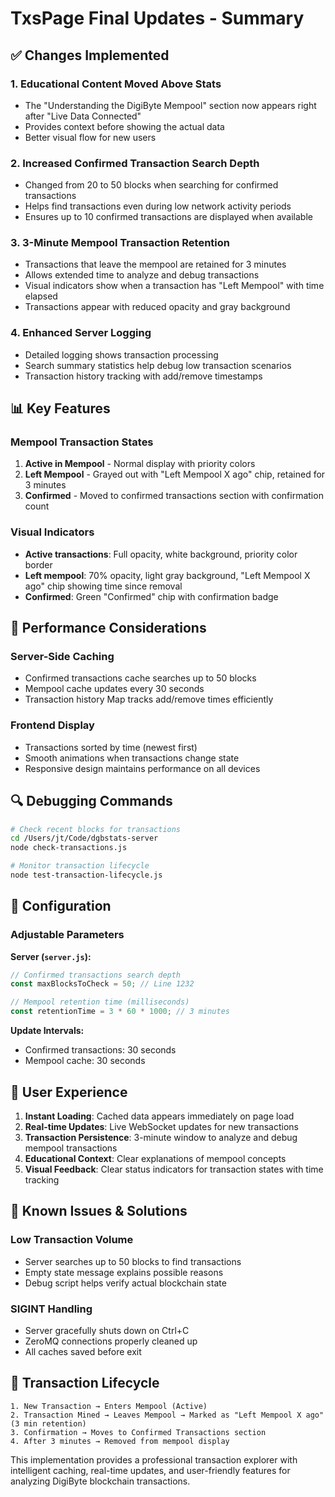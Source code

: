 # TxsPage Final Updates - Summary

## ✅ Changes Implemented

### 1. **Educational Content Moved Above Stats**
- The "Understanding the DigiByte Mempool" section now appears right after "Live Data Connected"
- Provides context before showing the actual data
- Better visual flow for new users

### 2. **Increased Confirmed Transaction Search Depth**
- Changed from 20 to 50 blocks when searching for confirmed transactions
- Helps find transactions even during low network activity periods
- Ensures up to 10 confirmed transactions are displayed when available

### 3. **3-Minute Mempool Transaction Retention**
- Transactions that leave the mempool are retained for 3 minutes
- Allows extended time to analyze and debug transactions
- Visual indicators show when a transaction has "Left Mempool" with time elapsed
- Transactions appear with reduced opacity and gray background

### 4. **Enhanced Server Logging**
- Detailed logging shows transaction processing
- Search summary statistics help debug low transaction scenarios
- Transaction history tracking with add/remove timestamps

## 📊 Key Features

### Mempool Transaction States
1. **Active in Mempool** - Normal display with priority colors
2. **Left Mempool** - Grayed out with "Left Mempool X ago" chip, retained for 3 minutes
3. **Confirmed** - Moved to confirmed transactions section with confirmation count

### Visual Indicators
- **Active transactions**: Full opacity, white background, priority color border
- **Left mempool**: 70% opacity, light gray background, "Left Mempool X ago" chip showing time since removal
- **Confirmed**: Green "Confirmed" chip with confirmation badge

## 🚀 Performance Considerations

### Server-Side Caching
- Confirmed transactions cache searches up to 50 blocks
- Mempool cache updates every 30 seconds
- Transaction history Map tracks add/remove times efficiently

### Frontend Display
- Transactions sorted by time (newest first)
- Smooth animations when transactions change state
- Responsive design maintains performance on all devices

## 🔍 Debugging Commands

```bash
# Check recent blocks for transactions
cd /Users/jt/Code/dgbstats-server
node check-transactions.js

# Monitor transaction lifecycle
node test-transaction-lifecycle.js
```

## 📝 Configuration

### Adjustable Parameters

**Server (`server.js`):**
```javascript
// Confirmed transactions search depth
const maxBlocksToCheck = 50; // Line 1232

// Mempool retention time (milliseconds)
const retentionTime = 3 * 60 * 1000; // 3 minutes
```

**Update Intervals:**
- Confirmed transactions: 30 seconds
- Mempool cache: 30 seconds

## 🎯 User Experience

1. **Instant Loading**: Cached data appears immediately on page load
2. **Real-time Updates**: Live WebSocket updates for new transactions
3. **Transaction Persistence**: 3-minute window to analyze and debug mempool transactions
4. **Educational Context**: Clear explanations of mempool concepts
5. **Visual Feedback**: Clear status indicators for transaction states with time tracking

## 🐛 Known Issues & Solutions

### Low Transaction Volume
- Server searches up to 50 blocks to find transactions
- Empty state message explains possible reasons
- Debug script helps verify actual blockchain state

### SIGINT Handling
- Server gracefully shuts down on Ctrl+C
- ZeroMQ connections properly cleaned up
- All caches saved before exit

## 🔄 Transaction Lifecycle

```
1. New Transaction → Enters Mempool (Active)
2. Transaction Mined → Leaves Mempool → Marked as "Left Mempool X ago" (3 min retention)
3. Confirmation → Moves to Confirmed Transactions section
4. After 3 minutes → Removed from mempool display
```

This implementation provides a professional transaction explorer with intelligent caching, real-time updates, and user-friendly features for analyzing DigiByte blockchain transactions.